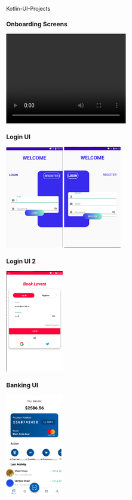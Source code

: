Kotlin-UI-Projects

<h3>Onboarding Screens</h3>
<div>
  <video width="320" height="240" controls>
  <source src="videos/video1.mp4" type="video/mp4">
  </video>
</div>

<h3>Login UI</h3>
<div>
<img src="images/login1.png" width=30%>
<img src="images/login2.png" width=30%>
</div>

<h3>Login UI 2</h3>
<div>
<img src="images/login3.png" width=30%>
</div>

<h3>Banking UI</h3>
<div>
<img src="images/banking.png" width=30%>
</div>
